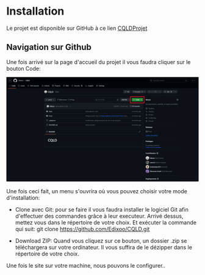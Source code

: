 # Installation

Le projet est disponible sur GitHub à ce lien [CQLDProjet](https://github.com/Edixoo/CQLD)

## Navigation sur Github

Une fois arrivé sur la page d'accueil du projet il vous faudra cliquer sur le bouton Code:

![1705582756908](image/installation/1705582756908.png)

Une fois ceci fait, un menu s'ouvrira où vous pouvez choisir votre mode d'installation:

* Clone avec Git: pour se faire il vous faudra installer le logiciel Git afin d'effectuer des commandes grâce à leur executeur. Arrivé dessus, mettez vous dans le répertoire de votre choix. Et exécuter la commande qui suit: git clone https://github.com/Edixoo/CQLD.git

* Download ZIP: Quand vous cliquez sur ce bouton, un dossier .zip se téléchargera sur votre ordinateur. Il vous suffira de le dézipper dans le répertoire de votre choix.

Une fois le site sur votre machine, nous pouvons le configurer..
